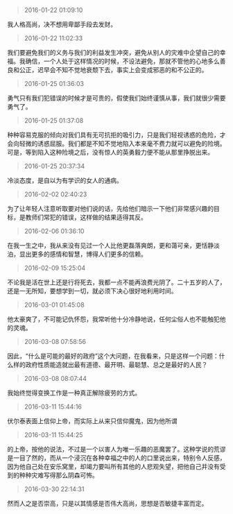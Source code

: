 

> 2016-01-22 01:09:10  

我人格高尚，决不想用卑鄙手段去发财。

> 2016-01-22 11:02:33  

我们要避免我们的义务与我们的利益发生冲突，避免从别人的灾难中企望自己的幸福。我确信，一个人处于这样情况的时候，不设法避免，那就不管他的心地多么善良和公正，迟早会不知不觉地衰颓下去，事实上会变成邪恶的和不公正的。

> 2016-01-25 01:36:03  

勇气只有我们犯错误的时候才是可贵的，假使我们始终谨慎从事，我们就很少需要勇气了。

> 2016-01-25 01:37:08  

种种容易克服的倾向对我们具有无可抗拒的吸引力，只是我们轻视诱惑的危险，才会向轻微的诱惑屈服。我们都是不知不觉地陷入本来毫不费力就可以避免的险境。可是，等到陷入这种险境之后，没有惊人的英勇毅力便不能从那里挣脱出来。

> 2016-01-25 20:37:34  

冷淡态度，是自以为有学识的女人的通病。

> 2016-02-02 02:40:23  

为了让年轻人注意听取要对他们说的话，先给他们暗示一下他们非常感兴趣的目标，是教师们常犯的错误，这样做的结果适得其反。

> 2016-02-06 01:36:10  

在我一生之中，我从来没有见过一个人比他更磊落爽朗，更和蔼可亲，更恬静淡泊，显出更多的感情和智慧，博得人们更多的信赖。

> 2016-02-09 15:25:04  

不论我是活在世上还是行将死去，我都一点不能再浪费光阴了。二十五岁的人了，还是一无所知，要想学到一切，就必须下决心很好地利用时间。

> 2016-03-01 01:45:08  

他太豪爽了，不可能记仇怀怨，我常听他十分冷静地说，任何尘俗人也不能触犯他的灵魂。

> 2016-03-08 07:58:56  

因此，“什么是可能的最好的政府”这个大问题，在我看来，只是这样一个问题：什么样的政府性质能造就出最有道德、最开明、最聪慧、总之是最好的人民？

> 2016-03-08 08:07:44  

我始终觉得变换工作是一种真正解除疲劳的方式。

> 2016-03-11 15:44:16  

伏尔泰表面上信仰上帝，而实际上从来只信仰魔鬼，因为他所谓

> 2016-03-11 15:44:25  

的上帝，按他的说法，不过是一个以害人为唯一乐趣的恶魔罢了。这种学说的荒谬是一目了然的，而从一个浸沉在各种幸福之中的人的口里说出来，特别令人反感，因为他自己处在安乐窝里，却竭力要叫所有其他的人悲观失望，把他自己并没有受到的种种灾难写得那么阴森可怖。

> 2016-03-30 22:14:31  

然而人之是否崇高，只是以其情感是否伟大高尚，思想是否敏捷丰富而定。
